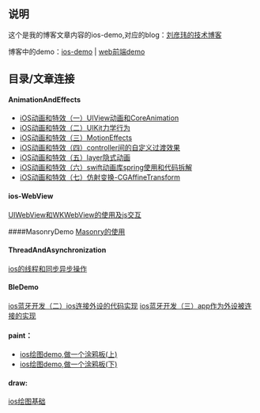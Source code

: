
## 说明
这个是我的博客文章内容的ios-demo,对应的blog：[刘彦玮的技术博客](http://liuyanwei.jumppo.com/)

博客中的demo：[ios-demo](https://github.com/coolnameismy/demo) | [web前端demo](https://github.com/coolnameismy/demo-web)

## 目录/文章连接

#### AnimationAndEffects
-	[iOS动画和特效（一）UIView动画和CoreAnimation](http://liuyanwei.jumppo.com/2015/10/30/iOS-Animation-UIViewAndCoreAnimation.html) 
-	[iOS动画和特效（二）UIKit力学行为](http://liuyanwei.jumppo.com/2015/10/30/iOS-UIKit-Dynamics.html) 
-	[iOS动画和特效（三）MotionEffects](http://liuyanwei.jumppo.com/2015/11/01/iOS-MotionEffects.html) 
-	[iOS动画和特效（四）controller间的自定义过渡效果](http://liuyanwei.jumppo.com/2015/11/06/iOS-controller-transitioning.html)
-	[iOS动画和特效（五）layer隐式动画](http://liuyanwei.jumppo.com/2015/11/16/iOS-Implicit-Animation.html) 
-	[iOS动画和特效（六）swift动画库spring使用和代码拆解](http://liuyanwei.jumppo.com/2015/11/22/iOS-library-spring.html) 
-	[iOS动画和特效（七）仿射变换-CGAffineTransform](http://liuyanwei.jumppo.com/2015/11/24/iOS-affine-transfermation-animation.html)

#### ios-WebView
[UIWebView和WKWebView的使用及js交互](http://liuyanwei.jumppo.com/2015/10/17/ios-webView.html) 

####MasonryDemo
[Masonry的使用](http://liuyanwei.jumppo.com/2015/06/14/ios-library-masonry.html)

#### ThreadAndAsynchronization
[ios的线程和同步异步操作](http://liuyanwei.jumppo.com/2015/08/19/ios-ThreadAndAsynchronization.html) 

#### BleDemo
[ios蓝牙开发（二）ios连接外设的代码实现](http://liuyanwei.jumppo.com/2015/08/14/ios-BLE-2.ht>ml) 
[ios蓝牙开发（三）app作为外设被连接的实现](http://liuyanwei.jumppo.com/2015/08/14/ios-BLE-2.ht>ml) 

#### paint：
-	[ios绘图demo,做一个涂鸦板(上)](http://liuyanwei.jumppo.com/2015/07/26/ios-draw-Graffiti.html)
-	[ios绘图demo,做一个涂鸦板(下)](http://liuyanwei.jumppo.com/2015/09/02/ios-draw-Graffiti-2.html)

#### draw:
[ios绘图基础](http://liuyanwei.jumppo.com/2015/07/25/ios-draw-base.html)


